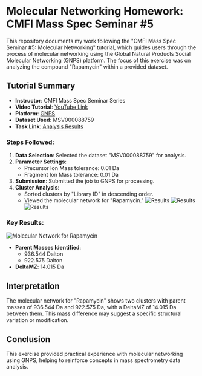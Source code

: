 # Molecular Networking Homework: CMFI Mass Spec Seminar #5

This repository documents my work following the "CMFI Mass Spec Seminar #5: Molecular Networking" tutorial, which guides users through the process of molecular networking using the Global Natural Products Social Molecular Networking (GNPS) platform. The focus of this exercise was on analyzing the compound "Rapamycin" within a provided dataset.

## Tutorial Summary

- **Instructor**: CMFI Mass Spec Seminar Series
- **Video Tutorial**: [YouTube Link](https://www.youtube.com/watch?v=s5y1XNKENbk)
- **Platform**: [GNPS](https://gnps.ucsd.edu/)
- **Dataset Used**: MSV000088759
- **Task Link**: [Analysis Results](https://gnps.ucsd.edu/ProteoSAFe/status.jsp?task=d20fbad5bb2b4a769efbdb32bc3d09a2)

### Steps Followed:

1. **Data Selection**: Selected the dataset "MSV000088759" for analysis.
2. **Parameter Settings**: 
   - Precursor Ion Mass tolerance: 0.01 Da
   - Fragment Ion Mass tolerance: 0.01 Da
3. **Submission**: Submitted the job to GNPS for processing.
4. **Cluster Analysis**:
   - Sorted clusters by "Library ID" in descending order.
   - Viewed the molecular network for "Rapamycin."
![Results](https://raw.githubusercontent.com/DieGrungeDie/CarlosNotebook/main/_images/Research_Methods_Homework_images/Molecular_Network_Results1.png)
![Results](https://raw.githubusercontent.com/DieGrungeDie/CarlosNotebook/main/_images/Research_Methods_Homework_images/Molecular_Network_Results2.png)
![Results](https://raw.githubusercontent.com/DieGrungeDie/CarlosNotebook/main/_images/Research_Methods_Homework_images/Molecular_Network_Result3.png)

### Key Results:

![Molecular Network for Rapamycin](https://raw.githubusercontent.com/DieGrungeDie/CarlosNotebook/main/_images/Research_Methods_Homework_images/Molecular_Networks4.png)

- **Parent Masses Identified**:
  - 936.544 Dalton
  - 922.575 Dalton
- **DeltaMZ**: 14.015 Da

## Interpretation

The molecular network for "Rapamycin" shows two clusters with parent masses of 936.544 Da and 922.575 Da, with a DeltaMZ of 14.015 Da between them. This mass difference may suggest a specific structural variation or modification.

## Conclusion

This exercise provided practical experience with molecular networking using GNPS, helping to reinforce concepts in mass spectrometry data analysis.

